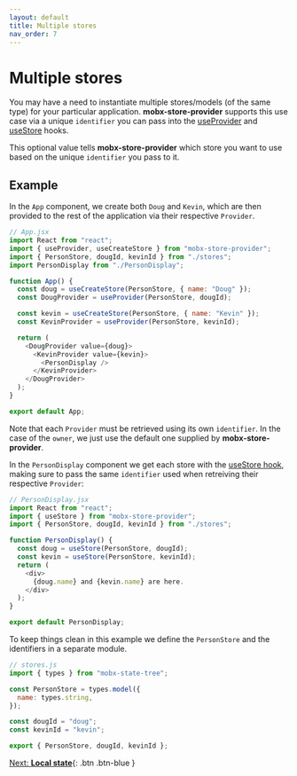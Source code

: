 ```yaml
---
layout: default
title: Multiple stores
nav_order: 7
---
```


# Multiple stores

You may have a need to instantiate multiple stores/models (of the same type) for your particular application. **mobx-store-provider** supports this use case via a unique `identifier` you can pass into the [useProvider](/api/useProvider) and [useStore](/api/useStore) hooks.

This optional value tells **mobx-store-provider** which store you want to use based on the unique `identifier` you pass to it.

## Example

In the `App` component, we create both `Doug` and `Kevin`, which are then provided to the rest of the application via their respective `Provider`.

```javascript
// App.jsx
import React from "react";
import { useProvider, useCreateStore } from "mobx-store-provider";
import { PersonStore, dougId, kevinId } from "./stores";
import PersonDisplay from "./PersonDisplay";

function App() {
  const doug = useCreateStore(PersonStore, { name: "Doug" });
  const DougProvider = useProvider(PersonStore, dougId);

  const kevin = useCreateStore(PersonStore, { name: "Kevin" });
  const KevinProvider = useProvider(PersonStore, kevinId);

  return (
    <DougProvider value={doug}>
      <KevinProvider value={kevin}>
        <PersonDisplay />
      </KevinProvider>
    </DougProvider>
  );
}

export default App;
```

Note that each `Provider` must be retrieved using its own `identifier`. In the case of the `owner`, we just use the default one supplied by **mobx-store-provider**.

In the `PersonDisplay` component we get each store with the [useStore hook](/api/useStore), making sure to pass the same `identifier` used when retreiving their respective `Provider`:

```javascript
// PersonDisplay.jsx
import React from "react";
import { useStore } from "mobx-store-provider";
import { PersonStore, dougId, kevinId } from "./stores";

function PersonDisplay() {
  const doug = useStore(PersonStore, dougId);
  const kevin = useStore(PersonStore, kevinId);
  return (
    <div>
      {doug.name} and {kevin.name} are here.
    </div>
  );
}

export default PersonDisplay;
```

To keep things clean in this example we define the `PersonStore` and the identifiers in a separate module.

```javascript
// stores.js
import { types } from "mobx-state-tree";

const PersonStore = types.model({
  name: types.string,
});

const dougId = "doug";
const kevinId = "kevin";

export { PersonStore, dougId, kevinId };
```

[Next: **Local state**](/local-state){: .btn .btn-blue }

